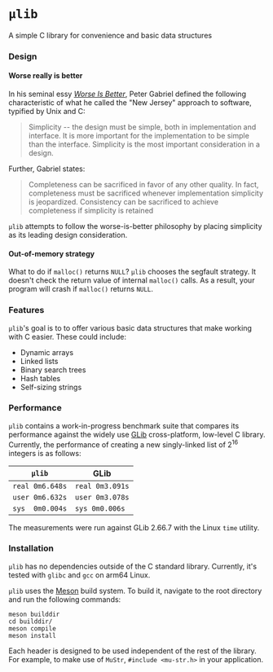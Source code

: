 # `µlib`

A simple C library for convenience and basic data structures

### Design

#### Worse really is better

In his seminal essy [*Worse Is Better*](https://dreamsongs.com/WIB.html),
Peter Gabriel defined the following characteristic of what he called the
"New Jersey" approach to software, typified by Unix and C:

> Simplicity -- the design must be simple, both in implementation and interface.
> It is more important for the implementation to be simple than the interface.
> Simplicity is the most important consideration in a design.

Further, Gabriel states:

> Completeness can be sacrificed in favor of any other quality. In fact,
> completeness must be sacrificed whenever implementation simplicity is
> jeopardized. Consistency can be sacrificed to achieve completeness if
> simplicity is retained

`µlib` attempts to follow the worse-is-better philosophy by placing simplicity
as its leading design consideration.

#### Out-of-memory strategy

What to do if `malloc()` returns `NULL`? `µlib` chooses the segfault strategy.
It doesn't check the return value of internal `malloc()` calls. As a result,
your program will crash if `malloc()` returns `NULL`.

### Features

`µlib`'s goal is to to offer various basic data structures that make working
with C easier. These could include:

* Dynamic arrays
* Linked lists
* Binary search trees
* Hash tables
* Self-sizing strings

### Performance

`µlib` contains a work-in-progress benchmark suite that compares its performance
against the widely use [GLib](https://wiki.gnome.org/Projects/GLib)
cross-platform, low-level C library. Currently, the performance of creating a
new singly-linked list of 2<sup>16</sup> integers is as follows:

|`µlib`           | GLib            |
|-----------------|-----------------|
| `real	0m6.648s` | `real 0m3.091s` |
| `user	0m6.632s` | `user 0m3.078s` |
| `sys	0m0.004s` | `sys 0m0.006s`  |

The measurements were run against GLib 2.66.7 with the Linux `time` utility.

### Installation

`µlib` has no dependencies outside of the C standard library. Currently, it's
tested with `glibc` and `gcc` on arm64 Linux.

`µlib` uses the [Meson](https://mesonbuild.com/) build system. To build it,
navigate to the root directory and run the following commands:

```
meson builddir
cd builddir/
meson compile
meson install
```

Each header is designed to be used independent of the rest of the library. For
example, to make use of `MuStr`, `#include <mu-str.h>` in your application.
